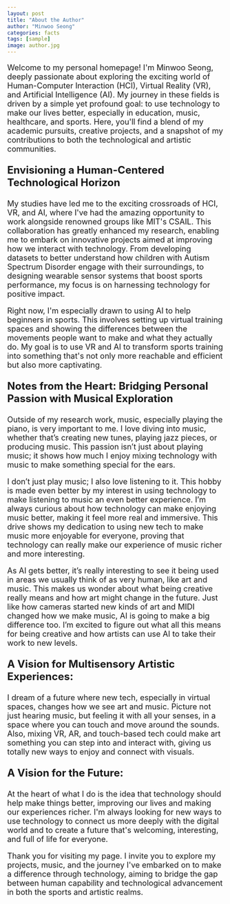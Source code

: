 ```yaml
---
layout: post
title: "About the Author"
author: "Minwoo Seong"
categories: facts
tags: [sample]
image: author.jpg
---
```




<div style="font-size: 18px;"><p>
Welcome to my personal homepage! I'm Minwoo Seong, deeply passionate about exploring the exciting world of Human-Computer Interaction (HCI), Virtual Reality (VR), and Artificial Intelligence (AI). My journey in these fields is driven by a simple yet profound goal: to use technology to make our lives better, especially in education, music, healthcare, and sports. Here, you'll find a blend of my academic pursuits, creative projects, and a snapshot of my contributions to both the technological and artistic communities.
</p></div>

<div style="font-size: 24px;"><p><strong>
Envisioning a Human-Centered Technological Horizon
</strong></p></div>
  
<div style="font-size: 18px;"><p>
My studies have led me to the exciting crossroads of HCI, VR, and AI, where I've had the amazing opportunity to work alongside renowned groups like MIT's CSAIL. This collaboration has greatly enhanced my research, enabling me to embark on innovative projects aimed at improving how we interact with technology. From developing datasets to better understand how children with Autism Spectrum Disorder engage with their surroundings, to designing wearable sensor systems that boost sports performance, my focus is on harnessing technology for positive impact.
</p></div>

<div style="font-size: 18px;"><p>
Right now, I'm especially drawn to using AI to help beginners in sports. This involves setting up virtual training spaces and showing the differences between the movements people want to make and what they actually do. My goal is to use VR and AI to transform sports training into something that's not only more reachable and efficient but also more captivating.
</p></div>

<div style="font-size: 24px;"><p><strong>
Notes from the Heart: Bridging Personal Passion with Musical Exploration
</strong></p></div>
  
<div style="font-size: 18px;"><p>
Outside of my research work, music, especially playing the piano, is very important to me. I love diving into music, whether that’s creating new tunes, playing jazz pieces, or producing music. This passion isn’t just about playing music; it shows how much I enjoy mixing technology with music to make something special for the ears.
</p></div>

<div style="font-size: 18px;"><p>
I don’t just play music; I also love listening to it. This hobby is made even better by my interest in using technology to make listening to music an even better experience. I’m always curious about how technology can make enjoying music better, making it feel more real and immersive. This drive shows my dedication to using new tech to make music more enjoyable for everyone, proving that technology can really make our experience of music richer and more interesting.
</p></div>

<div style="font-size: 18px;"><p>
As AI gets better, it’s really interesting to see it being used in areas we usually think of as very human, like art and music. This makes us wonder about what being creative really means and how art might change in the future. Just like how cameras started new kinds of art and MIDI changed how we make music, AI is going to make a big difference too. I’m excited to figure out what all this means for being creative and how artists can use AI to take their work to new levels.
</p></div>

<div style="font-size: 24px;"><p><strong>
A Vision for Multisensory Artistic Experiences:
</strong></p></div>

<div style="font-size: 18px;"><p>
I dream of a future where new tech, especially in virtual spaces, changes how we see art and music. Picture not just hearing music, but feeling it with all your senses, in a space where you can touch and move around the sounds. Also, mixing VR, AR, and touch-based tech could make art something you can step into and interact with, giving us totally new ways to enjoy and connect with visuals.
</p></div>

<div style="font-size: 24px;"><p><strong>
A Vision for the Future:
</strong></p></div>
  
<div style="font-size: 18px;"><p>
At the heart of what I do is the idea that technology should help make things better, improving our lives and making our experiences richer. I'm always looking for new ways to use technology to connect us more deeply with the digital world and to create a future that's welcoming, interesting, and full of life for everyone.
</p></div>

<div style="font-size: 18px;"><p>
Thank you for visiting my page. I invite you to explore my projects, music, and the journey I've embarked on to make a difference through technology, aiming to bridge the gap between human capability and technological advancement in both the sports and artistic realms.
</p></div>
